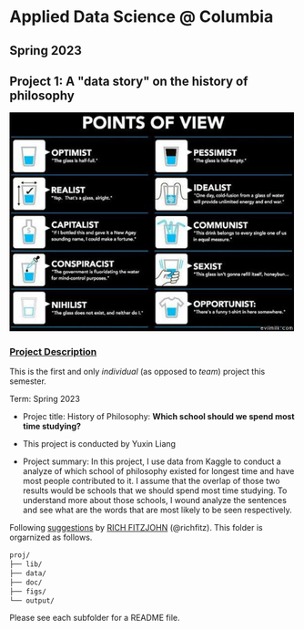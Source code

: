# Applied Data Science @ Columbia
## Spring 2023
## Project 1: A "data story" on the history of philosophy

<img src="figs/100126-the-glass.jpeg" width="500">

### [Project Description](doc/)
This is the first and only *individual* (as opposed to *team*) project this semester. 

Term: Spring 2023

+ Projec title: History of Philosophy: __Which school should we spend most time studying?__
+ This project is conducted by Yuxin Liang

+ Project summary: In this project, I use data from Kaggle to conduct a analyze of which school of philosophy existed for longest time and have most people contributed to it. I assume that the overlap of those two results would be schools that we should spend most time studying. To understand more about those schools, I wound analyze the sentences and see what are the words that are most likely to be seen respectively.

Following [suggestions](http://nicercode.github.io/blog/2013-04-05-projects/) by [RICH FITZJOHN](http://nicercode.github.io/about/#Team) (@richfitz). This folder is orgarnized as follows.

```
proj/
├── lib/
├── data/
├── doc/
├── figs/
└── output/
```

Please see each subfolder for a README file.
